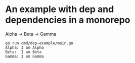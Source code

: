 An example with dep and dependencies in a monorepo
======

Alpha -> Beta -> Gamma

```
go run cmd/dep-example/main.go
Alpha: I am Alpha
Beta:  I am Beta
Gamma: I am Gamma
```